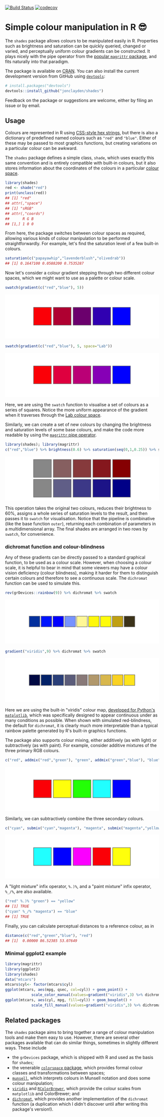

[![Build Status](https://travis-ci.org/jonclayden/shades.svg?branch=master)](https://travis-ci.org/jonclayden/shades) [![codecov](https://codecov.io/gh/jonclayden/shades/branch/master/graph/badge.svg)](https://codecov.io/gh/jonclayden/shades)

# Simple colour manipulation in R 😎

The `shades` package allows colours to be manipulated easily in R. Properties such as brightness and saturation can be quickly queried, changed or varied, and perceptually uniform colour gradients can be constructed. It plays nicely with the pipe operator from the [popular `magrittr` package](https://github.com/tidyverse/magrittr), and fits naturally into that paradigm.

The package is available on [CRAN](https://cran.r-project.org/package=shades). You can also install the current development version from GitHub using [`devtools`](https://github.com/hadley/devtools):


```r
# install.packages("devtools")
devtools::install_github("jonclayden/shades")
```

Feedback on the package or suggestions are welcome, either by filing an issue or by email.

## Usage

Colours are represented in R using [CSS-style hex strings](https://en.wikipedia.org/wiki/Web_colors), but there is also a dictionary of predefined named colours such as `"red"` and `"blue"`. Either of these may be passed to most graphics functions, but creating variations on a particular colour can be awkward.

The `shades` package defines a simple class, `shade`, which uses exactly this same convention and is entirely compatible with built-in colours, but it also stores information about the coordinates of the colours in a particular [colour space](https://en.wikipedia.org/wiki/Color_space).


```r
library(shades)
red <- shade("red")
print(unclass(red))
## [1] "red"
## attr(,"space")
## [1] "sRGB"
## attr(,"coords")
##      R G B
## [1,] 1 0 0
```

From here, the package switches between colour spaces as required, allowing various kinds of colour manipulation to be performed straightforwardly. For example, let's find the saturation level of a few built-in colours.


```r
saturation(c("papayawhip","lavenderblush","olivedrab"))
## [1] 0.1647100 0.0588200 0.7535287
```

Now let's consider a colour gradient stepping through two different colour spaces, which we might want to use as a palette or colour scale.


```r
swatch(gradient(c("red","blue"), 5))
```

![plot of chunk gradients](tools/figures/gradients-1.png)

```r
swatch(gradient(c("red","blue"), 5, space="Lab"))
```

![plot of chunk gradients](tools/figures/gradients-2.png)

Here, we are using the `swatch` function to visualise a set of colours as a series of squares. Notice the more uniform appearance of the gradient when it traverses through the [Lab colour space](https://en.wikipedia.org/wiki/Lab_color_space).

Similarly, we can create a set of new colours by changing the brightness and saturation levels of some base colours, and make the code more readable by using the [`magrittr` pipe operator](https://github.com/tidyverse/magrittr).


```r
library(shades); library(magrittr)
c("red","blue") %>% brightness(0.6) %>% saturation(seq(0,1,0.25)) %>% swatch
```

![plot of chunk saturation](tools/figures/saturation-1.png)

This operation takes the original two colours, reduces their brightness to 60%, assigns a whole series of saturation levels to the result, and then passes it to `swatch` for visualisation. Notice that the pipeline is combinative (like the base function `outer`), returning each combination of parameters in a multidimensional array. The final shades are arranged in two rows by `swatch`, for convenience.

### dichromat function and colour-blindness
Any of these gradients can be directly passed to a standard graphical function, to be used as a colour scale. However, when choosing a colour scale, it is helpful to bear in mind that some viewers may have a colour vision deficiency (colour blindness), making it harder for them to distinguish certain colours and therefore to see a continuous scale. The `dichromat` function can be used to simulate this.


```r
rev(grDevices::rainbow(9)) %>% dichromat %>% swatch
```

![plot of chunk dichromat](tools/figures/dichromat-1.png)

```r
gradient("viridis",9) %>% dichromat %>% swatch
```

![plot of chunk dichromat](tools/figures/dichromat-2.png)

Here we are using the built-in "viridis" colour map, [developed for Python's `matplotlib`](http://bids.github.io/colormap/), which was specifically designed to appear continuous under as many conditions as possible. When shown with simulated red-blindness, the default for `dichromat`, it is clearly much more interpretable than a typical rainbow palette generated by R's built-in graphics functions.

The package also supports colour mixing, either additively (as with light) or subtractively (as with paint). For example, consider additive mixtures of the three primary RGB colours.


```r
c("red", addmix("red","green"), "green", addmix("green","blue"), "blue") %>% swatch
```

![plot of chunk addmix](tools/figures/addmix-1.png)

Similarly, we can subtractively combine the three secondary colours.


```r
c("cyan", submix("cyan","magenta"), "magenta", submix("magenta","yellow"), "yellow") %>% swatch
```

![plot of chunk submix](tools/figures/submix-1.png)

A "light mixture" infix operator, `%.)%`, and a "paint mixture" infix operator, `%_/%`, are also available.


```r
("red" %.)% "green") == "yellow"
## [1] TRUE
("cyan" %_/% "magenta") == "blue"
## [1] TRUE
```

Finally, you can calculate perceptual distances to a reference colour, as in


```r
distance(c("red","green","blue"), "red")
## [1]  0.00000 86.52385 53.07649
```

### Minimal ggplot2 example
```r
library(magrittr)
library(ggplot2)
library(shades)
data("mtcars")
mtcars$cyl<- factor(mtcars$cyl)
ggplot(mtcars, aes(mpg, qsec, col=cyl)) + geom_point() + 
            scale_color_manual(values=gradient("viridis",3) %>% dichromat)
ggplot(mtcars, aes(cyl, mpg, fill=cyl)) + geom_boxplot() + 
            scale_fill_manual(values=gradient("viridis",3) %>% dichromat)
```
          

## Related packages

The `shades` package aims to bring together a range of colour manipulation tools and make them easy to use. However, there are several other packages available that can do similar things, sometimes in slightly different ways. These include

- the `grDevices` package, which is shipped with R and used as the basis for `shades`;
- the venerable [`colorspace` package](https://cran.r-project.org/package=colorspace), which provides formal colour classes and transformations between spaces;
- [`munsell`](https://cran.r-project.org/package=munsell), which interprets colours in Munsell notation and does some colour manipulation;
- [`viridis`](https://cran.r-project.org/package=viridis) and [`RColorBrewer`](https://cran.r-project.org/package=RColorBrewer), which provide the colour scales from `matplotlib` and ColorBrewer; and
- [`dichromat`](https://cran.r-project.org/package=dichromat), which provides another implementation of the `dichromat` function (a duplication which I didn't discover until after writing this package's version!).
